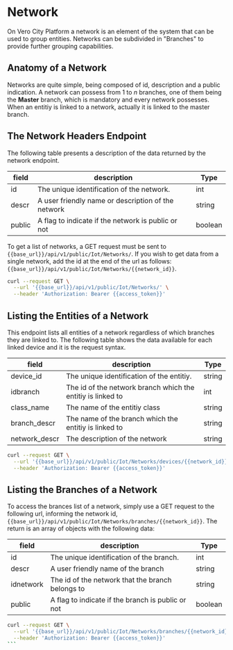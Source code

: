 # Network
On Vero City Platform a network is an element of the system that can be used to group entities. Networks can be subdivided in "Branches" to provide further grouping capabilities.

## Anatomy of a Network
Networks are quite simple, being composed of id, description and a public indication. A network can possess from 1 to *n* branches, one of them being the **Master** branch, which is mandatory and every network possesses. When an entitiy is linked to a network, actually it is linked to the master branch.


## The Network Headers Endpoint
The following table presents a description of the data returned by the network endpoint.

|  field | description   | Type |
|---|---|---|
| id | The unique identification of the network. | int |
| descr | A user friendly name or description of the network | string |
| public | A flag to indicate if the network is public or not | boolean |

To get a list of networks, a GET request must be sent to `{{base_url}}/api/v1/public/Iot/Networks/`. If you wish to get data from a single network, add the id at the end of the url as follows: `{{base_url}}/api/v1/public/Iot/Networks/{{network_id}}`.

```bash
curl --request GET \
  --url '{{base_url}}/api/v1/public/Iot/Networks/' \
  --header 'Authorization: Bearer {{access_token}}'
```

## Listing the Entities of a Network
This endpoint lists all entities of a network regardless of which branches they are linked to. The following table shows the data available for each linked device and it is the request syntax.

|  field | description   | Type |
|---|---|---|
| device_id | The unique identification of the entitiy. | string |
| idbranch | The id of the network branch which the entitiy is linked to | int |
| class_name | The name of the entitiy class | string |
| branch_descr | The name of the branch which the entitiy is linked to | string |
| network_descr | The description of the network | string |

```bash
curl --request GET \
  --url '{{base_url}}/api/v1/public/Iot/Networks/devices/{{network_id}}' \
  --header 'Authorization: Bearer {{access_token}}'
```  

## Listing the Branches of a Network
To access the brances list of a network, simply use a GET request to the following url, informing the network id, `{{base_url}}/api/v1/public/Iot/Networks/branches/{{network_id}}`. The return is an array of objects with the following data:

|  field | description   | Type |
|---|---|---|
| id | The unique identification of the branch. | int |
| descr | A user friendly name of the branch | string |
| idnetwork | The id of the network that the branch belongs to | string |
| public | A flag to indicate if the branch is public or not | boolean |

``````bash
curl --request GET \
  --url '{{base_url}}/api/v1/public/Iot/Networks/branches/{{network_id}}' \
  --header 'Authorization: Bearer {{access_token}}'
```
